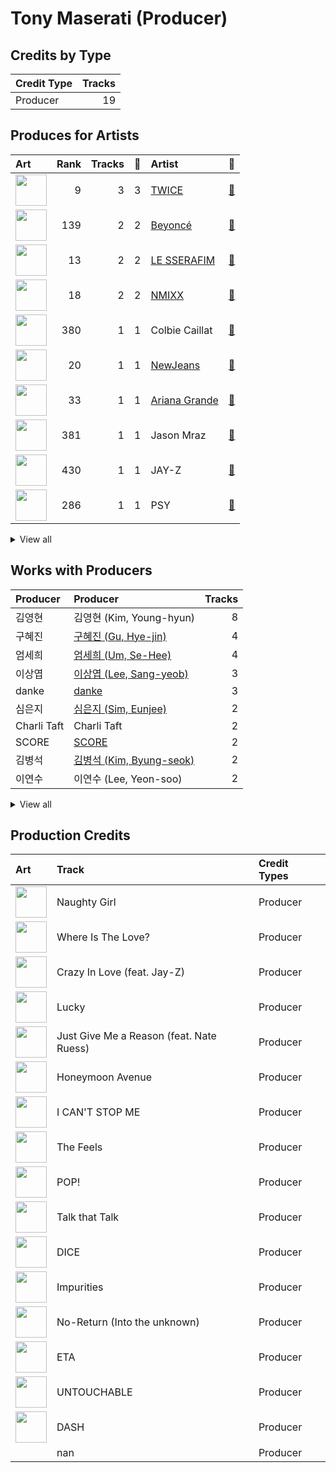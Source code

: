 # Tony Maserati (Producer)

## Credits by Type

| Credit Type | Tracks |
|:---|---:|
| Producer | 19 |

## Produces for Artists

| Art | Rank | Tracks | 💚 | Artist | 🔗 |
|:---|---:|---:|---:|:---|:---|
| <img src="https://i.scdn.co/image/ab6761610000e5eb0c6952f39ba680489149a54c" alt="" width="50" /> | 9 | 3 | 3 | [TWICE](../../artists/twice/overview.md) | [🔗](https://open.spotify.com/artist/7n2Ycct7Beij7Dj7meI4X0) |
| <img src="https://i.scdn.co/image/ab6761610000e5eb247f44069c0bd1781df2f785" alt="" width="50" /> | 139 | 2 | 2 | [Beyoncé](../../artists/beyoncé/overview.md) | [🔗](https://open.spotify.com/artist/6vWDO969PvNqNYHIOW5v0m) |
| <img src="https://i.scdn.co/image/ab6761610000e5ebd7d7064b17d00c6f8755eae6" alt="" width="50" /> | 13 | 2 | 2 | [LE SSERAFIM](../../artists/le_sserafim/overview.md) | [🔗](https://open.spotify.com/artist/4SpbR6yFEvexJuaBpgAU5p) |
| <img src="https://i.scdn.co/image/ab6761610000e5eb2b9446440d296ce32189024e" alt="" width="50" /> | 18 | 2 | 2 | [NMIXX](../../artists/nmixx/overview.md) | [🔗](https://open.spotify.com/artist/28ot3wh4oNmoFOdVajibBl) |
| <img src="https://i.scdn.co/image/ab6761610000e5eb08635ff0ed30023d2ee764a1" alt="" width="50" /> | 380 | 1 | 1 | Colbie Caillat | [🔗](https://open.spotify.com/artist/6aZyMrc4doVtZyKNilOmwu) |
| <img src="https://i.scdn.co/image/ab6761610000e5eb80668ba2b15094d083780ea9" alt="" width="50" /> | 20 | 1 | 1 | [NewJeans](../../artists/newjeans/overview.md) | [🔗](https://open.spotify.com/artist/6HvZYsbFfjnjFrWF950C9d) |
| <img src="https://i.scdn.co/image/ab6761610000e5eb40b5c07ab77b6b1a9075fdc0" alt="" width="50" /> | 33 | 1 | 1 | [Ariana Grande](../../artists/ariana_grande/overview.md) | [🔗](https://open.spotify.com/artist/66CXWjxzNUsdJxJ2JdwvnR) |
| <img src="https://i.scdn.co/image/ab6761610000e5ebc3b370fc26c83312db52af14" alt="" width="50" /> | 381 | 1 | 1 | Jason Mraz | [🔗](https://open.spotify.com/artist/4phGZZrJZRo4ElhRtViYdl) |
| <img src="https://i.scdn.co/image/ab6761610000e5ebc75afcd5a9027f60eaebb5e4" alt="" width="50" /> | 430 | 1 | 1 | JAY-Z | [🔗](https://open.spotify.com/artist/3nFkdlSjzX9mRTtwJOzDYB) |
| <img src="https://i.scdn.co/image/ab6761610000e5eb24b5185226d5b7c6aa91db5a" alt="" width="50" /> | 286 | 1 | 1 | PSY | [🔗](https://open.spotify.com/artist/2dd5mrQZvg6SmahdgVKDzh) |


<details>
<summary>View all</summary>

| Art | Rank | Tracks | 💚 | Artist | 🔗 |
|:---|---:|---:|---:|:---|:---|
| <img src="https://i.scdn.co/image/ab6761610000e5eb3448062884d4ad30473e964b" alt="" width="50" /> | 5 | 1 | 1 | [ITZY](../../artists/itzy/overview.md) | [🔗](https://open.spotify.com/artist/2KC9Qb60EaY0kW4eH68vr3) |
| <img src="https://i.scdn.co/image/ab6761610000e5eb6abca3789c7f4826ed99db2e" alt="" width="50" /> | 430 | 1 | 1 | Black Eyed Peas | [🔗](https://open.spotify.com/artist/1yxSLGMDHlW21z4YXirZDS) |
| <img src="https://i.scdn.co/image/5d5dec419f704181b9a23dd9c55562632817c442" alt="" width="50" /> | 430 | 1 | 1 | Nate Ruess | [🔗](https://open.spotify.com/artist/1qUjOF5fzrpoNycD36b2jZ) |
| <img src="https://i.scdn.co/image/ab6761610000e5ebfbdd3f060e1cbe9e8eeaecac" alt="" width="50" /> | 113 | 1 | 1 | NAYEON | [🔗](https://open.spotify.com/artist/1VwDG9aBflQupaFNjUru9A) |
| <img src="https://i.scdn.co/image/ab6761610000e5eb7bbad89a61061304ec842588" alt="" width="50" /> | 392 | 1 | 1 | P!nk | [🔗](https://open.spotify.com/artist/1KCSPY1glIKqW2TotWuXOR) |
| <img src="https://i.scdn.co/image/ab6761610000e5eb0fad315ccb6b38517152d2cc" alt="" width="50" /> | 338 | 1 | 1 | SUGA | [🔗](https://open.spotify.com/artist/0ebNdVaOfp6N0oZ1guIxM8) |

</details>


## Works with Producers

| Producer | Producer | Tracks |
|:---|:---|---:|
| 김영현 | 김영현 (Kim, Young-hyun) | 8 |
| 구혜진 | [구혜진 (Gu, Hye-jin)](../구혜진_(gu,_hye-jin)/overview.md) | 4 |
| 엄세희 | [엄세희 (Um, Se-Hee)](../엄세희_(um,_se-hee)/overview.md) | 4 |
| 이상엽 | [이상엽 (Lee, Sang-yeob)](../이상엽_(lee,_sang-yeob)/overview.md) | 3 |
| danke | [danke](../danke/overview.md) | 3 |
| 심은지 | [심은지 (Sim, Eunjee)](../심은지_(sim,_eunjee)/overview.md) | 2 |
| Charli Taft | Charli Taft | 2 |
| SCORE | [SCORE](../score/overview.md) | 2 |
| 김병석 | [김병석 (Kim, Byung-seok)](../김병석_(kim,_byung-seok)/overview.md) | 2 |
| 이연수 | 이연수 (Lee, Yeon-soo) | 2 |


<details>
<summary>View all</summary>

| Producer | Producer | Tracks |
|:---|:---|---:|
| 방시혁 | [방시혁 (Bang, Si-Hyuk)](../방시혁_(bang,_si-hyuk)/overview.md) | 2 |
| 이스란 | 이스란 (Lee, Seran) | 2 |
| 13 | 13 | 2 |
| 백새임 | 백새임 (Baek, Sae-im) | 2 |
| Beyoncé | [Beyoncé (Beyoncé)](../beyoncé_(beyoncé)/overview.md) | 2 |
| 정은경 | [정은경 (Jung, Eun-Kyung)](../정은경_(jung,_eun-kyung)/overview.md) | 2 |
| Daniel "Obi" Klein | Daniel "Obi" Klein | 2 |
| 이우민 | 이우민 (Yiwoomin) | 2 |
| Nate Ruess | Nate Ruess | 1 |
| Zarah Christenson | Zarah Christenson | 1 |
| SUGA | [SUGA](../suga/overview.md) | 1 |
| Donna Summer | Donna Summer | 1 |
| John Hanes | [John Hanes](../john_hanes/overview.md) | 1 |
| A. Wright | A. Wright | 1 |
| Sophia Pae | Sophia Pae | 1 |
| John X. Volaitis | John X. Volaitis | 1 |
| Bob Horn | Bob Horn | 1 |
| 김준혁 | 김준혁 (Kim Joonhyuk) | 1 |
| 구종필 | [구종필 (Koo, Jong-Pil)](../구종필_(koo,_jong-pil)/overview.md) | 1 |
| Zaya | Zaya | 1 |
| Martin Terefe | Martin Terefe | 1 |
| Duane Benjamin | Duane Benjamin | 1 |
| Gigi | Gigi | 1 |
| Boy Matthews | Boy Matthews | 1 |
| Taboo | Taboo | 1 |
| LDN Noise | [LDN Noise](../ldn_noise/overview.md) | 1 |
| Robert Waller | Robert Waller | 1 |
| Antonio Dixon | Antonio Dixon | 1 |
| Arschtritt Lindgren | [Arschtritt Lindgren](../arschtritt_lindgren/overview.md) | 1 |
| TBHits | TBHits | 1 |
| 임찬미 | 임찬미 (Kim, Chan-mi) | 1 |
| Jeff Bhasker | Jeff Bhasker | 1 |
| 방혜현 | 방혜현 (Bang, Hye Hyun) | 1 |
| 차이린 | 차이린 (Chailin) | 1 |
| Ron Fair | Ron Fair | 1 |
| 성유진 | 성유진 (Sung, Yoojin) | 1 |
| Cazzi Opeia | Cazzi Opeia | 1 |
| EL CAPITXN | EL CAPITXN | 1 |
| Frankie Day | Frankie Day | 1 |
| Rich Harrison | Rich Harrison | 1 |
| Arineh Karimi | Arineh Karimi | 1 |
| Tyler Johnson | Tyler Johnson | 1 |
| Colbie Caillat | Colbie Caillat | 1 |
| Dennis Jenkins | Dennis Jenkins | 1 |
| Deza | Deza | 1 |
| P!nk | P!nk | 1 |
| JAY-Z | JAY-Z | 1 |
| PSY | PSY | 1 |
| Rick Bridges | Rick Bridges | 1 |
| Beenzino | Beenzino | 1 |
| Nikolay Mohr | Nikolay Mohr | 1 |
| will.i.am | will.i.am | 1 |
| 250 | 250 | 1 |
| 박지현 | 박지현 (Park, Ji-hyun) | 1 |
| Pyungwook Lee | Pyungwook Lee | 1 |
| HUH YUNJIN | HUH YUNJIN | 1 |
| JARO | JARO | 1 |
| Ellen Berg Tollbom | Ellen Berg Tollbom | 1 |
| Greg Bonnick | Greg Bonnick | 1 |
| Justin Reinstein | Justin Reinstein | 1 |
| Tal Herzberg | Tal Herzberg | 1 |
| 김인 | 김인 (Kim, In) | 1 |
| Ylva Dimberg | Ylva Dimberg | 1 |
| 오현선 | 오현선 (Oh, Hyun-sun) | 1 |
| Brian U | Brian U | 1 |
| The Rascals | The Rascals | 1 |
| BLVSH | BLVSH | 1 |
| Pat Thrall | Pat Thrall | 1 |
| Supreme Boi | [Supreme Boi](../supreme_boi/overview.md) | 1 |
| 여민수 | 여민수 (Yeo, Min Soo) | 1 |
| 랑가 | 랑가 (Langa) | 1 |
| Dr.JO | Dr.JO | 1 |
| Anna Timgren | Anna Timgren | 1 |
| Giorgio Moroder | Giorgio Moroder | 1 |
| Paul Boutin | Paul Boutin | 1 |
| Young Chance | Young Chance | 1 |
| Scott Storch | Scott Storch | 1 |
| Jim Caruana | Jim Caruana | 1 |
| Pete Bellotte | Pete Bellotte | 1 |
| Kenzie | [Kenzie](../kenzie/overview.md) | 1 |
| Pawel Sek | Pawel Sek | 1 |
| Victoria Monét | Victoria Monét (Victoria Monét) | 1 |
| Bill Meyers | Bill Meyers | 1 |
| Eugene Record | Eugene Record | 1 |
| Strong Dragon | Strong Dragon | 1 |
| 마치 | 마치 (MRCH) | 1 |
| Matt Squire | Matt Squire | 1 |
| Timothy Fagan | Timothy Fagan | 1 |
| Travis Sayles | Travis Sayles | 1 |
| Iain Hill | Iain Hill | 1 |
| apl.de.ap | apl.de.ap | 1 |
| Angela Beyince | Angela Beyince | 1 |
| Roahn Hylton | Roahn Hylton | 1 |
| WKLY | WKLY | 1 |
| Maggie Szabo | Maggie Szabo | 1 |
| PUFF | PUFF | 1 |
| 박상유 | 박상유 (Park, Sang-yu) | 1 |
| Printz Board | Printz Board | 1 |
| 홍수연 | 홍수연 (홍수연) | 1 |
| 정다연 | 정다연 (Jeong, Dayeon) | 1 |
| 황민희 | 황민희 (Hwang, Min-hee) | 1 |
| George Pajon, Jr. | George Pajon, Jr. | 1 |
| Shorelle | Shorelle | 1 |
| Maria Marcus | Maria Marcus | 1 |
| Leon Thomas | Leon Thomas | 1 |
| Mike Fratantuno | Mike Fratantuno | 1 |
| Jason Mraz | Jason Mraz | 1 |
| 박진영 | 박진영 (Park, Jin Young) | 1 |
| Dylan Dresdow | Dylan Dresdow | 1 |
| Babyface | Babyface | 1 |
| 박은정 | 박은정 (박은정) | 1 |
| 조윤경 | [조윤경 (Jo, Yoon Kyung)](../조윤경_(jo,_yoon_kyung)/overview.md) | 1 |
| Jonkind | Jonkind | 1 |
| 원지애 | 원지애 (Won, Jiae) | 1 |
| Jonna Hall | Jonna Hall | 1 |
| 이형석 | 이형석 (Lee, Hyung-seok) | 1 |
| Bokyeong Wang | Bokyeong Wang | 1 |
| Khristopher Riddick-Tynes | Khristopher Riddick-Tynes | 1 |
| Hayes Kramer | Hayes Kramer | 1 |
| Dyre Gormsen | Dyre Gormsen | 1 |
| Carlos Bedoya | Carlos Bedoya | 1 |
| 명혜인 | 명혜인 (Myeong, Hyein) | 1 |
| Justin Timberlake | Justin Timberlake | 1 |
| C'SA | C'SA | 1 |
| Hayden Chapman | Hayden Chapman | 1 |
| Charlotte Wilson | Charlotte Wilson | 1 |
| 김채아 | 김채아 (Kim, Chae-ah) | 1 |
| Kobee | Kobee | 1 |
| Melanie Joy Fontana | Melanie Joy Fontana | 1 |
| 이기호 | 이기호 (Lee, Ki-ho) | 1 |
| 형근 | 형근 (Hyeongeun) | 1 |
| J. Curtis | J. Curtis | 1 |
| Tobias Näslund | Tobias Näslund (Näslund, Tobias) | 1 |
| 아르마딜로 | 아르마딜로 (Armadillo) | 1 |
| 최혜진 | 최혜진 (Cho, Hye-jin) | 1 |

</details>


## Production Credits

| Art | Track | Credit Types |
|:---|:---|:---|
| <img src="https://i.scdn.co/image/ab67616d0000b27345680a4a57c97894490a01c1" alt="" width="50" /> | Naughty Girl | Producer |
| <img src="https://i.scdn.co/image/ab67616d0000b2735db09bde92cc685403d7068f" alt="" width="50" /> | Where Is The Love? | Producer |
| <img src="https://i.scdn.co/image/ab67616d0000b27345680a4a57c97894490a01c1" alt="" width="50" /> | Crazy In Love (feat. Jay-Z) | Producer |
| <img src="https://i.scdn.co/image/ab67616d0000b273125b1a330b6f6100ab19dbed" alt="" width="50" /> | Lucky | Producer |
| <img src="https://i.scdn.co/image/ab67616d0000b2739d0f0d226987b449808e7b6f" alt="" width="50" /> | Just Give Me a Reason (feat. Nate Ruess) | Producer |
| <img src="https://i.scdn.co/image/ab67616d0000b2734bb9f35da9ff34b1e2314d8e" alt="" width="50" /> | Honeymoon Avenue | Producer |
| <img src="https://i.scdn.co/image/ab67616d0000b2736570fd05bcff5edcb16e617d" alt="" width="50" /> | I CAN'T STOP ME | Producer |
| <img src="https://i.scdn.co/image/ab67616d0000b273d1961ecb307c9e05ec8f7e82" alt="" width="50" /> | The Feels | Producer |
| <img src="https://i.scdn.co/image/ab67616d0000b2735fb4a9cfbeb3b7beb337ed02" alt="" width="50" /> | POP! | Producer |
| <img src="https://i.scdn.co/image/ab67616d0000b273c3040848e6ef0e132c5c8340" alt="" width="50" /> | Talk that Talk | Producer |
| <img src="https://i.scdn.co/image/ab67616d0000b273eb1b1bb1651e8cca563f3967" alt="" width="50" /> | DICE | Producer |
| <img src="https://i.scdn.co/image/ab67616d0000b273a991995542d50a691b9ae5be" alt="" width="50" /> | Impurities | Producer |
| <img src="https://i.scdn.co/image/ab67616d0000b273d71fd77b89d08bc1bda219c7" alt="" width="50" /> | No-Return (Into the unknown) | Producer |
| <img src="https://i.scdn.co/image/ab67616d0000b2730744690248ef3ba7b776ea7b" alt="" width="50" /> | ETA | Producer |
| <img src="https://i.scdn.co/image/ab67616d0000b273470d0ba5f707b141d1337cf2" alt="" width="50" /> | UNTOUCHABLE | Producer |
| <img src="https://i.scdn.co/image/ab67616d0000b27381d97a31253b898bc4149195" alt="" width="50" /> | DASH | Producer |
| | nan | Producer |
